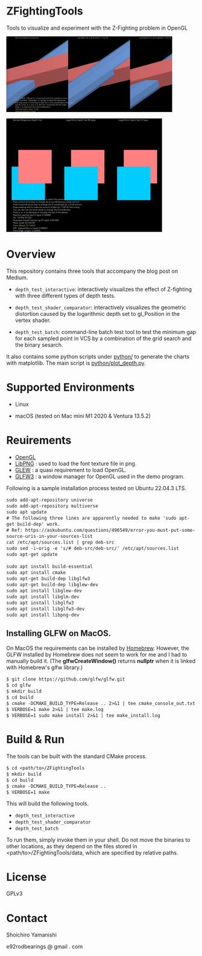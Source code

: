 # ZFightingTools
Tools to visualize and experiment with the Z-Fighting problem in OpenGL

<a href="doc/banner1.png"><img src="doc/banner1.png" height="200"></a>

<a href="doc/banner2.png"><img src="doc/banner2.png" height="300"></a>

# Overview
This repository contains three tools that accompany the blog post on Medium.

* `depth_test_interactive`: interactively visualizes the effect of Z-fighting with three different types of depth tests.

* `depth_test_shader_comparator`: interactively visualizes the geometric distortion caused by the logarithmic depth set to gl_Position in the vertex shader.

* `depth_test_batch`: command-line batch test tool to test the minimum gap for each sampled point in VCS by a combination of the grid search and the binary sesarch.

It also contains some python scripts under [python/](python/) to generate the charts with matplotlib.
The main script is [python/plot_depth.py](python/plot_depth.py).

# Supported Environments

* Linux

* macOS (tested on Mac mini M1 2020 & Ventura 13.5.2)

# Reuirements

* [OpenGL](https://www.opengl.org)
* [LibPNG](http://www.libpng.org/pub/png/libpng.html) : used to load the font texture file in png.
* [GLEW](https://glew.sourceforge.net) : a quasi requirement to load OpenGL.
* [GLFW3](https://www.glfw.org) : a window manager for OpenGL used in the demo program.

Following is a sample installation process tested on Ubuntu 22.04.3 LTS.
```
sudo add-apt-repository universe
sudo add-apt-repository multiverse
sudo apt update
# The following three lines are apparently needed to make 'sudo apt-get build-dep' work.
# Ref: https://askubuntu.com/questions/496549/error-you-must-put-some-source-uris-in-your-sources-list
cat /etc/apt/sources.list | grep deb-src
sudo sed -i~orig -e 's/# deb-src/deb-src/' /etc/apt/sources.list
sudo apt-get update

sudo apt install build-essential
sudo apt install cmake
sudo apt-get build-dep libglfw3
sudo apt-get build-dep libglew-dev
sudo apt install libglew-dev
sudo apt install libglm-dev
sudo apt install libglfw3
sudo apt install libglfw3-dev
sudo apt install libpng-dev
```

## Installing GLFW on MacOS.
On MacOS the requirements can be installed by [Homebrew](https://brew.sh).
However, the GLFW installed by Homebrew does not seem to work for me and I had to manually build it.
(The **glfwCreateWindow()** returns **nullptr** when it is linked with Homebrew's glfw library.)

```
$ git clone https://github.com/glfw/glfw.git
$ cd glfw
$ mkdir build
$ cd build
$ cmake -DCMAKE_BUILD_TYPE=Release .. 2>&1 | tee cmake_console_out.txt
$ VERBOSE=1 make 2>&1 | tee make.log
$ VERBOSE=1 sudo make install 2>&1 | tee make_install.log
```

# Build & Run
The tools can be built with the standard CMake process.

```
$ cd <path/to>/ZFightingTools
$ mkdir build
$ cd build
$ cmake -DCMAKE_BUILD_TYPE=Release ..
$ VERBOSE=1 make
```
This will build the following tools.

* `depth_test_interactive`
* `depth_test_shader_comparator`
* `depth_test_batch`

To run them, simply invoke them in your shell.
Do not move the binaries to other locations, as they depend on the files stored in <path/to>/ZFightingTools/data, which are specified by relative paths.

# License
GPLv3

# Contact
Shoichiro Yamanishi

e92rodbearings @ gmail . com
